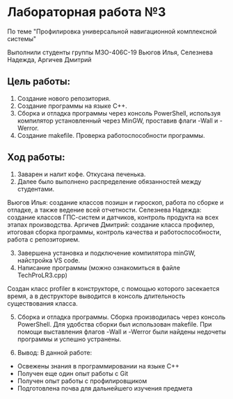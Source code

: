  # Лабораторная работа №3

По теме "Профилировка универсальной навигационной комплексной системы"

Выполнили студенты группы М3О-406С-19 Вьюгов Илья, Селезнева Надежда, Аргичев Дмитрий

## Цель работы:

1.  Создание нового репозитория.
2.  Создание программы на языке С++.
3.  Сборка и отладка программы через консоль PowerShell, используя компилятор установленный через MinGW, проставив флаги -Wall и -Werror.
4.  Создание makefile. Проверка работоспособности программы.

## Ход работы:

1. Заварен и налит кофе. Откусана печенька.
2. Далее было выполнено распределение обязанностей между студентами.

Вьюгов Илья: создание классов позишн и гироскоп, работа по сборке и отладке, а также ведение всей отчетности.
Селезнева Надежда: создание классов ГПС-систем и датчиков, контроль продукта на всех этапах производства.
Аргичев Дмитрий: создание класса профилер, итоговая сборка программы, контроль качества и работоспособности, работа с репозиторием.

3. Завершена установка и подключение компилятора minGW, найстройка VS code.
4. Написание программы (можно ознакомиться в файле TechProLR3.cpp)

Создан класс profiler в конструкторе, с помощью которого засекается время, а в деструкторе выводится в консоль длительность существования класса.

5. Сборка и отладка программы. Сборка производилась через консоль PowerShell. Для удобства сборки был использован makefile.
При помощи выставления флагов -Wall и -Werror были найдены недочеты программы и успешно устранены.

6. Вывод:
 В данной работе:
 - Освежены знания в программировании на языке С++
 - Получен еще один опыт работы с Git
 - Получен опыт работы с профилировщиком
 - Подготовлена почва для дальнейшего изучения предмета

